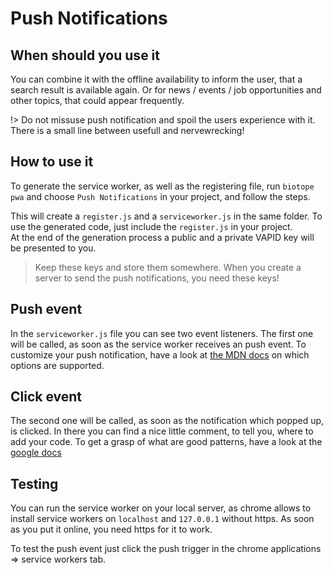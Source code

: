 # Push Notifications

## When should you use it
You can combine it with the offline availability to inform the user, that a search result is available again. Or for news / events / job opportunities and other topics, that could appear frequently. 

!> Do not missuse push notification and spoil the users experience with it. There is a small line between usefull and nervewrecking!

## How to use it
To generate the service worker, as well as the registering file, run `biotope pwa` and choose `Push Notifications` in your project, and follow the steps.
  
This will create a `register.js` and a `serviceworker.js` in the same folder. To use the generated code, just include the `register.js` in your project.  
At the end of the generation process a public and a private VAPID key will be presented to you.

> Keep these keys and store them somewhere. When you create a server to send the push notifications, you need these keys!

## Push event
In the `serviceworker.js` file you can see two event listeners. The first one will be called, as soon as the service worker receives an push event.
To customize your push notification, have a look at [the MDN docs](https://developer.mozilla.org/en-US/docs/Web/API/ServiceWorkerRegistration/showNotification) on which options are supported.

## Click event
The second one will be called, as soon as the notification which popped up, is clicked.
In there you can find a nice little comment, to tell you, where to add your code. To get a grasp of what are good patterns, have a look at the [google docs](https://developers.google.com/web/fundamentals/push-notifications/common-notification-patterns)


## Testing
You can run the service worker on your local server, as chrome allows to install service workers on `localhost` and `127.0.0.1` without https. As soon as you put it online, you need https for it to work.
  
To test the push event just click the push trigger in the chrome applications => service workers tab.
